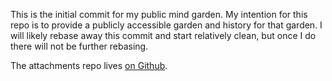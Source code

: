 This is the initial commit for my public mind garden. My intention for this repo is to provide a publicly accessible garden and history for that garden. I will likely rebase away this commit and start relatively clean, but once I do there will not be further rebasing.

The attachments repo lives [on Github](https://github.com/micseydel/micseydel-mind-garden-attachments).
